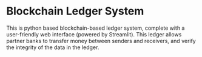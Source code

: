 # Blockchain Ledger System
 This is python based blockchain-based ledger system, complete with a user-friendly web interface (powered by Streamlit). This ledger allows partner banks to transfer money between senders and receivers, and verify the integrity of the data in the ledger.